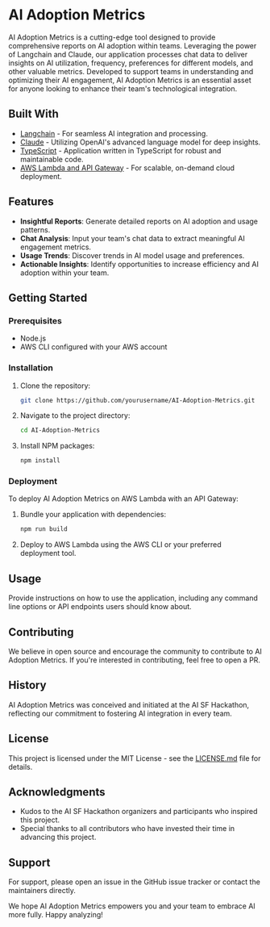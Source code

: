 # AI Adoption Metrics

AI Adoption Metrics is a cutting-edge tool designed to provide comprehensive reports on AI adoption within teams. Leveraging the power of Langchain and Claude, our application processes chat data to deliver insights on AI utilization, frequency, preferences for different models, and other valuable metrics. Developed to support teams in understanding and optimizing their AI engagement, AI Adoption Metrics is an essential asset for anyone looking to enhance their team's technological integration.

## Built With

- [Langchain](https://langchain.readthedocs.io/) - For seamless AI integration and processing.
- [Claude](https://openai.com/claude/) - Utilizing OpenAI's advanced language model for deep insights.
- [TypeScript](https://www.typescriptlang.org/) - Application written in TypeScript for robust and maintainable code.
- [AWS Lambda and API Gateway](https://aws.amazon.com/lambda/) - For scalable, on-demand cloud deployment.

## Features

- **Insightful Reports**: Generate detailed reports on AI adoption and usage patterns.
- **Chat Analysis**: Input your team's chat data to extract meaningful AI engagement metrics.
- **Usage Trends**: Discover trends in AI model usage and preferences.
- **Actionable Insights**: Identify opportunities to increase efficiency and AI adoption within your team.

## Getting Started

### Prerequisites

- Node.js
- AWS CLI configured with your AWS account

### Installation

1. Clone the repository:
   ```sh
   git clone https://github.com/yourusername/AI-Adoption-Metrics.git
   ```
2. Navigate to the project directory:
   ```sh
   cd AI-Adoption-Metrics
   ```
3. Install NPM packages:
   ```sh
   npm install
   ```

### Deployment

To deploy AI Adoption Metrics on AWS Lambda with an API Gateway:

1. Bundle your application with dependencies:
   ```sh
   npm run build
   ```
2. Deploy to AWS Lambda using the AWS CLI or your preferred deployment tool.

## Usage

Provide instructions on how to use the application, including any command line options or API endpoints users should know about.

## Contributing

We believe in open source and encourage the community to contribute to AI Adoption Metrics. If you're interested in contributing, feel free to open a PR.

## History

AI Adoption Metrics was conceived and initiated at the AI SF Hackathon, reflecting our commitment to fostering AI integration in every team.

## License

This project is licensed under the MIT License - see the [LICENSE.md](LICENSE.md) file for details.

## Acknowledgments

- Kudos to the AI SF Hackathon organizers and participants who inspired this project.
- Special thanks to all contributors who have invested their time in advancing this project.

## Support

For support, please open an issue in the GitHub issue tracker or contact the maintainers directly.

We hope AI Adoption Metrics empowers you and your team to embrace AI more fully. Happy analyzing!
